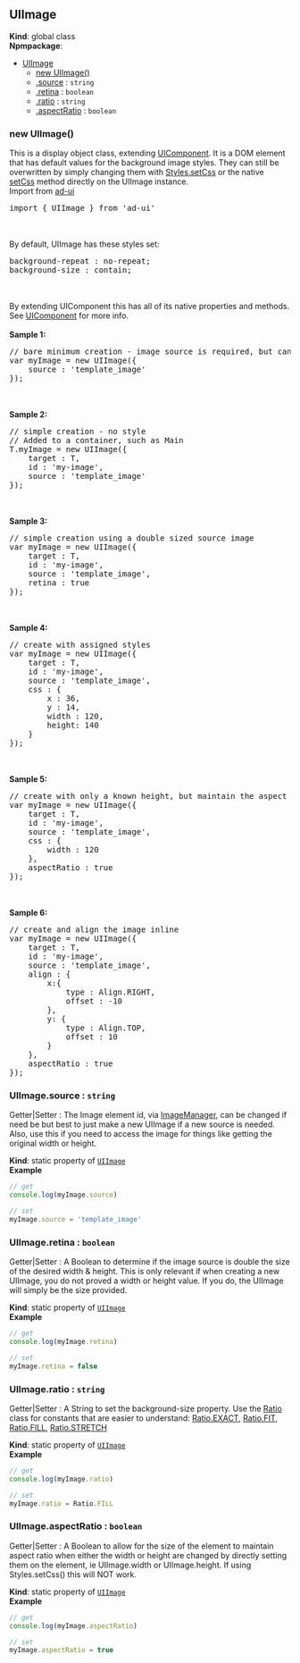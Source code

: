 <a name="UIImage"></a>

## UIImage
**Kind**: global class  
**Npmpackage**:   

* [UIImage](#UIImage)
    * [new UIImage()](#new_UIImage_new)
    * [.source](#UIImage.source) : <code>string</code>
    * [.retina](#UIImage.retina) : <code>boolean</code>
    * [.ratio](#UIImage.ratio) : <code>string</code>
    * [.aspectRatio](#UIImage.aspectRatio) : <code>boolean</code>

<a name="new_UIImage_new"></a>

### new UIImage()
This is a display object class, extending [UIComponent](#UIComponent).  It is a DOM element that has default values for the
background image styles. They can still be overwritten by simply changing them with [Styles.setCss](Styles.setCss) or the
native [setCss](#UIComponent.setCss) method directly on the UIImage instance.<br>
Import from <a href="https://github.com/ff0000-ad-tech/ad-ui">ad-ui</a>
<pre class="sunlight-highlight-javascript">
import { UIImage } from 'ad-ui'
</pre>
<br><br>
By default, UIImage has these styles set:<br>
<pre class="sunlight-highlight-javascript">
background-repeat : no-repeat;
background-size : contain;
</pre>
<br><br>
By extending UIComponent this has all of its native properties and methods.  See [UIComponent](#UIComponent) for more info.
<br><br>
<b>Sample 1:</b><br>
<pre class="sunlight-highlight-javascript">
// bare minimum creation - image source is required, but can be added to anything and named later.
var myImage = new UIImage({
	source : 'template_image'
});
</pre>
<br><br>
<b>Sample 2:</b><br>
<pre class="sunlight-highlight-javascript">
// simple creation - no style
// Added to a container, such as Main
T.myImage = new UIImage({
	target : T,
	id : 'my-image',
	source : 'template_image'
});
</pre>
<br><br>
<b>Sample 3:</b><br>
<pre class="sunlight-highlight-javascript">
// simple creation using a double sized source image
var myImage = new UIImage({
	target : T,
	id : 'my-image',
	source : 'template_image',
	retina : true
});
</pre>
<br><br>
<b>Sample 4:</b><br>
<pre class="sunlight-highlight-javascript">
// create with assigned styles
var myImage = new UIImage({
	target : T,
	id : 'my-image',
	source : 'template_image',
	css : {
		x : 36,
		y : 14,
		width : 120,
		height: 140
	}
});
</pre>
<br><br>
<b>Sample 5:</b><br>
<pre class="sunlight-highlight-javascript">
// create with only a known height, but maintain the aspect ratio
var myImage = new UIImage({
	target : T,
	id : 'my-image',
	source : 'template_image',
	css : {
		width : 120
	},
	aspectRatio : true
});
</pre>
<br><br>
<b>Sample 6:</b><br>
<pre class="sunlight-highlight-javascript">
// create and align the image inline
var myImage = new UIImage({
	target : T,
	id : 'my-image',
	source : 'template_image',
	align : {
		x:{
			type : Align.RIGHT,
			offset : -10
		},
		y: {
			type : Align.TOP,
			offset : 10
		}
	},
	aspectRatio : true
});
</pre>

<a name="UIImage.source"></a>

### UIImage.source : <code>string</code>
Getter|Setter : The Image element id, via [ImageManager](ImageManager), can be changed if need be but best to just make a new UIImage if a new source is needed.
	Also, use this if you need to access the image for things like getting the original width or height.

**Kind**: static property of [<code>UIImage</code>](#UIImage)  
**Example**  
```js
// get
console.log(myImage.source)

// set
myImage.source = 'template_image'
```
<a name="UIImage.retina"></a>

### UIImage.retina : <code>boolean</code>
Getter|Setter : A Boolean to determine if the image source is double the size of the desired width & height. This is only relevant
	if when creating a new UIImage, you do not proved a width or height value.  If you do, the UIImage will simply be
	the size provided.

**Kind**: static property of [<code>UIImage</code>](#UIImage)  
**Example**  
```js
// get
console.log(myImage.retina)

// set
myImage.retina = false
```
<a name="UIImage.ratio"></a>

### UIImage.ratio : <code>string</code>
Getter|Setter : A String to set the background-size property.  Use the [Ratio](Ratio) class for constants that are easier
	to understand: [Ratio.EXACT](Ratio.EXACT), [Ratio.FIT](Ratio.FIT), [Ratio.FILL](Ratio.FILL), [Ratio.STRETCH](Ratio.STRETCH)

**Kind**: static property of [<code>UIImage</code>](#UIImage)  
**Example**  
```js
// get
console.log(myImage.ratio)

// set
myImage.ratio = Ratio.FILL
```
<a name="UIImage.aspectRatio"></a>

### UIImage.aspectRatio : <code>boolean</code>
Getter|Setter : A Boolean to allow for the size of the element to maintain aspect ratio when either the width or height
	are changed by directly setting them on the element, ie UIImage.width or UIImage.height.  If using Styles.setCss() this will NOT work.

**Kind**: static property of [<code>UIImage</code>](#UIImage)  
**Example**  
```js
// get
console.log(myImage.aspectRatio)

// set
myImage.aspectRatio = true
```
